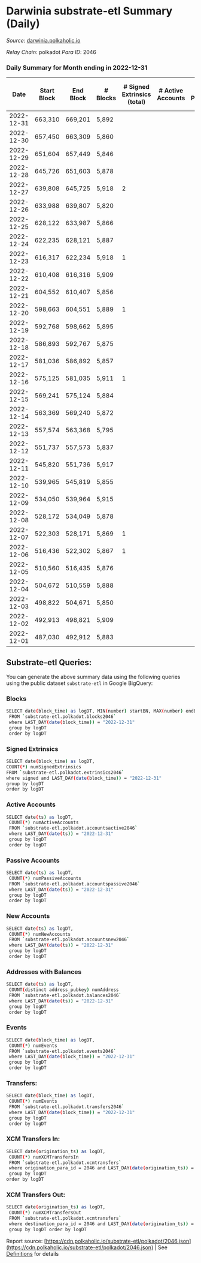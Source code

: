 # Darwinia substrate-etl Summary (Daily)

_Source_: [darwinia.polkaholic.io](https://darwinia.polkaholic.io)

*Relay Chain*: polkadot
*Para ID*: 2046



### Daily Summary for Month ending in 2022-12-31


| Date | Start Block | End Block | # Blocks | # Signed Extrinsics (total) | # Active Accounts | # Passive | # New | # Addresses with Balances | # Events | # Transfers | # XCM Transfers In | # XCM Transfers Out | Issues | 
| ---- | ----------- | --------- | -------- | --------------------------- | ----------------- | --------- | ----- | ------------------------- | -------- | ----------- | ------------------ | ------------------- | ------ |
| 2022-12-31 | 663,310 | 669,201 | 5,892 |  |  |  |  | 22 | 11,787 |   |   |   |  |
| 2022-12-30 | 657,450 | 663,309 | 5,860 |  |  |  |  | 22 | 11,723 |   |   |   |  |
| 2022-12-29 | 651,604 | 657,449 | 5,846 |  |  |  |  | 22 | 11,695 |   |   |   |  |
| 2022-12-28 | 645,726 | 651,603 | 5,878 |  |  |  |  | 22 | 11,760 |   |   |   |  |
| 2022-12-27 | 639,808 | 645,725 | 5,918 | 2 |  |  |  | 22 | 11,976 | 122  | 1  | 1  |  |
| 2022-12-26 | 633,988 | 639,807 | 5,820 |  |  |  |  | 21 | 11,643 |   |   |   |  |
| 2022-12-25 | 628,122 | 633,987 | 5,866 |  |  |  |  | 21 | 11,736 |   |   |   |  |
| 2022-12-24 | 622,235 | 628,121 | 5,887 |  |  |  |  | 21 | 11,777 |   |   |   |  |
| 2022-12-23 | 616,317 | 622,234 | 5,918 | 1 |  |  |  | 21 | 11,913 | 61  | 1  | 1  |  |
| 2022-12-22 | 610,408 | 616,316 | 5,909 |  |  |  |  | 21 | 11,821 |   |   |   |  |
| 2022-12-21 | 604,552 | 610,407 | 5,856 |  |  |  |  | 21 | 11,716 |   |   |   |  |
| 2022-12-20 | 598,663 | 604,551 | 5,889 | 1 |  |  |  | 21 | 11,787 |   |   |   |  |
| 2022-12-19 | 592,768 | 598,662 | 5,895 |  |  |  |  | 21 | 11,793 |   |   |   |  |
| 2022-12-18 | 586,893 | 592,767 | 5,875 |  |  |  |  | 21 | 11,753 |   |   |   |  |
| 2022-12-17 | 581,036 | 586,892 | 5,857 |  |  |  |  | 21 | 11,718 |   |   |   |  |
| 2022-12-16 | 575,125 | 581,035 | 5,911 | 1 |  |  |  | 21 | 11,895 | 61  | 1  | 1  |  |
| 2022-12-15 | 569,241 | 575,124 | 5,884 |  |  |  |  | 21 | 11,771 |   |   |   |  |
| 2022-12-14 | 563,369 | 569,240 | 5,872 |  |  |  |  | 21 | 11,748 |   |   |   |  |
| 2022-12-13 | 557,574 | 563,368 | 5,795 |  |  |  |  |  | 11,593 |   |   |   |  |
| 2022-12-12 | 551,737 | 557,573 | 5,837 |  |  |  |  | 21 | 11,677 |   |   |   |  |
| 2022-12-11 | 545,820 | 551,736 | 5,917 |  |  |  |  | 21 | 11,837 |   |   |   |  |
| 2022-12-10 | 539,965 | 545,819 | 5,855 |  |  |  |  | 21 | 11,714 |   |   |   |  |
| 2022-12-09 | 534,050 | 539,964 | 5,915 |  |  |  |  | 21 | 11,833 |   |   |   |  |
| 2022-12-08 | 528,172 | 534,049 | 5,878 |  |  |  |  | 21 | 11,759 |   |   |   |  |
| 2022-12-07 | 522,303 | 528,171 | 5,869 | 1 |  |  |  | 21 | 11,811 | 61  | 1  | 1  |  |
| 2022-12-06 | 516,436 | 522,302 | 5,867 | 1 |  |  |  | 21 | 11,808 | 61  | 1  | 1  |  |
| 2022-12-05 | 510,560 | 516,435 | 5,876 |  |  |  |  | 21 | 11,755 |   |   |   |  |
| 2022-12-04 | 504,672 | 510,559 | 5,888 |  |  |  |  | 21 | 11,782 |   | 1  |   |  |
| 2022-12-03 | 498,822 | 504,671 | 5,850 |  |  |  |  | 21 | 11,703 |   |   |   |  |
| 2022-12-02 | 492,913 | 498,821 | 5,909 |  |  |  |  | 21 | 11,822 |   |   |   |  |
| 2022-12-01 | 487,030 | 492,912 | 5,883 |  |  |  |  | 21 | 11,769 |   |   |   |  |

## Substrate-etl Queries:
You can generate the above summary data using the following queries using the public dataset `substrate-etl` in Google BigQuery:

### Blocks
```bash
SELECT date(block_time) as logDT, MIN(number) startBN, MAX(number) endBN, COUNT(*) numBlocks 
 FROM `substrate-etl.polkadot.blocks2046`  
 where LAST_DAY(date(block_time)) = "2022-12-31" 
 group by logDT 
 order by logDT
```

### Signed Extrinsics
```bash
SELECT date(block_time) as logDT, 
COUNT(*) numSignedExtrinsics 
FROM `substrate-etl.polkadot.extrinsics2046`  
where signed and LAST_DAY(date(block_time)) = "2022-12-31" 
group by logDT 
order by logDT
```

### Active Accounts
```bash
SELECT date(ts) as logDT, 
 COUNT(*) numActiveAccounts 
 FROM `substrate-etl.polkadot.accountsactive2046` 
 where LAST_DAY(date(ts)) = "2022-12-31" 
 group by logDT 
 order by logDT
```

### Passive Accounts
```bash
SELECT date(ts) as logDT, 
 COUNT(*) numPassiveAccounts 
 FROM `substrate-etl.polkadot.accountspassive2046` 
 where LAST_DAY(date(ts)) = "2022-12-31" 
 group by logDT 
 order by logDT
```

### New Accounts
```bash
SELECT date(ts) as logDT, 
 COUNT(*) numNewAccounts 
 FROM `substrate-etl.polkadot.accountsnew2046` 
 where LAST_DAY(date(ts)) = "2022-12-31" 
 group by logDT
 order by logDT
```

### Addresses with Balances
```bash
SELECT date(ts) as logDT,
 COUNT(distinct address_pubkey) numAddress 
 FROM `substrate-etl.polkadot.balances2046` 
 where LAST_DAY(date(ts)) = "2022-12-31" 
 group by logDT 
 order by logDT
```

### Events
```bash
SELECT date(block_time) as logDT, 
 COUNT(*) numEvents 
 FROM `substrate-etl.polkadot.events2046` 
 where LAST_DAY(date(block_time)) = "2022-12-31" 
 group by logDT 
 order by logDT
```

### Transfers:
```bash
SELECT date(block_time) as logDT, 
 COUNT(*) numEvents 
 FROM `substrate-etl.polkadot.transfers2046` 
 where LAST_DAY(date(block_time)) = "2022-12-31" 
 group by logDT 
 order by logDT
```

### XCM Transfers In:
```bash
SELECT date(origination_ts) as logDT, 
 COUNT(*) numXCMTransfersIn 
 FROM `substrate-etl.polkadot.xcmtransfers` 
 where origination_para_id = 2046 and LAST_DAY(date(origination_ts)) = "2022-12-31" 
 group by logDT 
order by logDT
```

### XCM Transfers Out:
```bash
SELECT date(origination_ts) as logDT, 
 COUNT(*) numXCMTransfersOut 
 FROM `substrate-etl.polkadot.xcmtransfers` 
 where destination_para_id = 2046 and LAST_DAY(date(origination_ts)) = "2022-12-31" 
 group by logDT order by logDT
```


Report source: [https://cdn.polkaholic.io/substrate-etl/polkadot/2046.json](https://cdn.polkaholic.io/substrate-etl/polkadot/2046.json) | See [Definitions](/DEFINITIONS.md) for details
